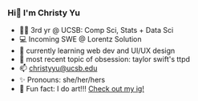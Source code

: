### Hi👋 I'm Christy Yu 

- 👩‍🎓 3rd yr @ UCSB: Comp Sci, Stats + Data Sci
- 💻 Incoming SWE @ Lorentz Solution
- 🌱 currently learning web dev and UI/UX design
- 💬 most recent topic of obsession: taylor swift's ttpd
- 📫 christyyu@ucsb.edu
- ✨ Pronouns: she/her/hers
- 🎨 Fun fact: I do art!!! [Check out my ig!](https://www.instagram.com/qwistaycat)
